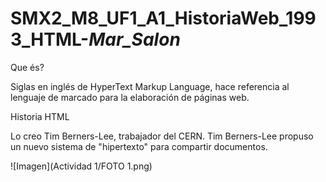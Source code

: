 # SMX2_M8_UF1_A1_HistoriaWeb_1993_HTML-_Mar_Salon_

Que és?

Siglas en inglés de HyperText Markup Language, hace referencia al lenguaje de marcado para la elaboración de páginas web. 

Historia HTML

Lo creo Tim Berners-Lee, trabajador del CERN. Tim Berners-Lee propuso un nuevo sistema de "hipertexto" para compartir documentos.

![Imagen](Actividad 1/FOTO 1.png)

